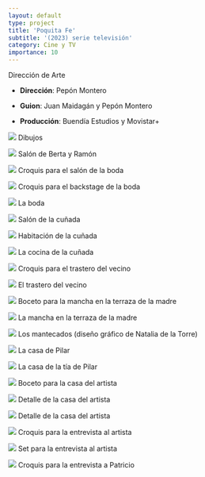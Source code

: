```yaml
---
layout: default
type: project
title: 'Poquita Fe'
subtitle: '(2023) serie televisión'
category: Cine y TV
importance: 10
---
```


Dirección de Arte



- **Dirección**: Pepón Montero
- **Guion**: Juan Maidagán y Pepón Montero

- **Producción**: Buendía Estudios y Movistar+



![](01.jpg)
Dibujos

![](02.jpg)
Salón de Berta y Ramón

![](03.jpg)
Croquis para el salón de la boda

![](04.jpg)
Croquis para el backstage de la boda

![](05.jpg)
La boda

![](06.jpg)
Salón de la cuñada

![](07.jpg)
Habitación de la cuñada

![](08.jpg)
La cocina de la cuñada

![](09.jpg)
Croquis para el trastero del vecino

![](10.jpg)
El trastero del vecino

![](11.jpg)
Boceto para la mancha en la terraza de la madre

![](12.jpg)
La mancha en la terraza de la madre

![](13.jpg)
Los mantecados (diseño gráfico de Natalia de la Torre)

![](14.jpg)
La casa de Pilar

![](15.jpg)
La casa de la tía de Pilar

![](16.jpg)
Boceto para la casa del artista

![](17.jpg)
Detalle de la casa del artista

![](18.jpg)
Detalle de la casa del artista

![](19.jpg)
Croquis para la entrevista al artista

![](20.jpg)
Set para la entrevista al artista

![](22.jpg)
Croquis para la entrevista a Patricio
